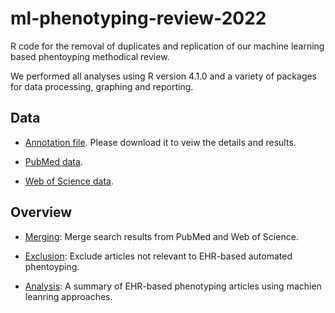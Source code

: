 # ml-phenotyping-review-2022
R code for the removal of duplicates and replication of our machine learning based phentoyping methodical review. 

We performed all analyses using R version 4.1.0 and a variety of packages for data processing, graphing and reporting. 

## Data

- [Annotation file](https://github.com/siyueyang/ml-phenotyping-review-2022/blob/main/data/annotations050822.csv). Please download it to veiw the details and results. 

- [PubMed data](https://github.com/siyueyang/ml-phenotyping-review-2022/blob/main/data/pubmed20220414.csv).  

- [Web of Science data](https://github.com/siyueyang/ml-phenotyping-review-2022/blob/main/data/webofscience20220414.csv). 

## Overview

- [Merging](https://github.com/siyueyang/ml-phenotyping-review-2022/blob/main/report/1-merging.pdf): Merge search results from PubMed and Web of Science. 

- [Exclusion](https://github.com/siyueyang/ml-phenotyping-review-2022/blob/main/report/2-exclusion.pdf): Exclude articles not relevant to EHR-based automated phentoyping. 

- [Analysis](https://github.com/siyueyang/ml-phenotyping-review-2022/blob/main/report/3-analysis.pdf): A summary of EHR-based phenotyping articles using machien leanring approaches. 


